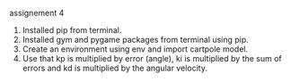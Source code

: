 assignement 4
1) Installed pip from terminal.
2) Installed gym and pygame packages from terminal using pip.
3) Create an environment using env and import cartpole model.
4) Use that kp is multiplied by error (angle), ki is multiplied by the sum of errors and kd is multiplied by the angular velocity.